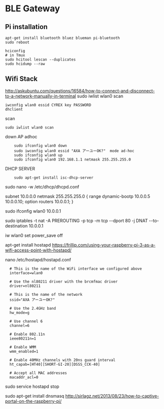 # BLE Gateway

## Pi installation

	apt-get install bluetooth bluez blueman pi-bluetooth
	sudo reboot
	
	hciconfig
	# in Tmux
	sudo hcitool lescan --duplicates
	sudo hcidump --raw
	

## Wifi Stack

  http://askubuntu.com/questions/16584/how-to-connect-and-disconnect-to-a-network-manually-in-terminal
  sudo iwlist wlan0 scan

  	iwconfig wlan0 essid CYREX key PASSWORD
 	dhclient

  scan 

  	sudo iwlist wlan0 scan
  
  
down AP adhoc

		sudo ifconfig wlan0 down
		sudo iwconfig wlan0 essid "AXA アーユーOK?"  mode ad-hoc
		sudo ifconfig wlan0 up
		sudo ifconfig wlan0 192.168.1.1 netmask 255.255.255.0
  
  DHCP SERVER
  
  		sudo apt-get install isc-dhcp-server
  		

sudo nano -w /etc/dhcp/dhcpd.conf

subnet 10.0.0.0 netmask 255.255.255.0 {
  range dynamic-bootp 10.0.0.5 10.0.0.10;
  option routers 10.0.0.1;
}



sudo ifconfig wlan0 10.0.0.1

sudo iptables -t nat -A PREROUTING -p tcp -m tcp --dport 80 -j DNAT --to-destination 10.0.0.1

 iw wlan0 set power_save off

 apt-get install hostapd
  https://frillip.com/using-your-raspberry-pi-3-as-a-wifi-access-point-with-hostapd/


nano /etc/hostapd/hostapd.conf

      # This is the name of the WiFi interface we configured above
      interface=wlan0

      # Use the nl80211 driver with the brcmfmac driver
      driver=nl80211

      # This is the name of the network
      ssid="AXA アーユーOK?"

      # Use the 2.4GHz band
      hw_mode=g

      # Use channel 6
      channel=6

      # Enable 802.11n
      ieee80211n=1

      # Enable WMM
      wmm_enabled=1

      # Enable 40MHz channels with 20ns guard interval
      ht_capab=[HT40][SHORT-GI-20][DSSS_CCK-40]

      # Accept all MAC addresses
      macaddr_acl=0


sudo service hostapd stop




sudo apt-get install dnsmasq
http://sirlagz.net/2013/08/23/how-to-captive-portal-on-the-raspberry-pi/